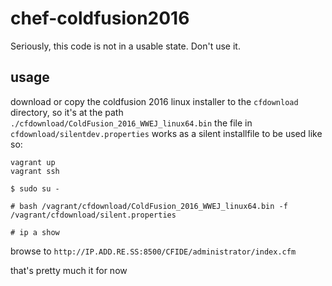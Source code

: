 # chef-coldfusion2016

Seriously, this code is not in a usable state. Don't use it.

## usage

download or copy the coldfusion 2016 linux installer to the `cfdownload` directory, so it's at the path `./cfdownload/ColdFusion_2016_WWEJ_linux64.bin`
the file in `cfdownload/silentdev.properties` works as a silent installfile to be used like so:

```
vagrant up
vagrant ssh

$ sudo su -

# bash /vagrant/cfdownload/ColdFusion_2016_WWEJ_linux64.bin -f /vagrant/cfdownload/silent.properties

# ip a show
```

browse to `http://IP.ADD.RE.SS:8500/CFIDE/administrator/index.cfm`

that's pretty much it for now
